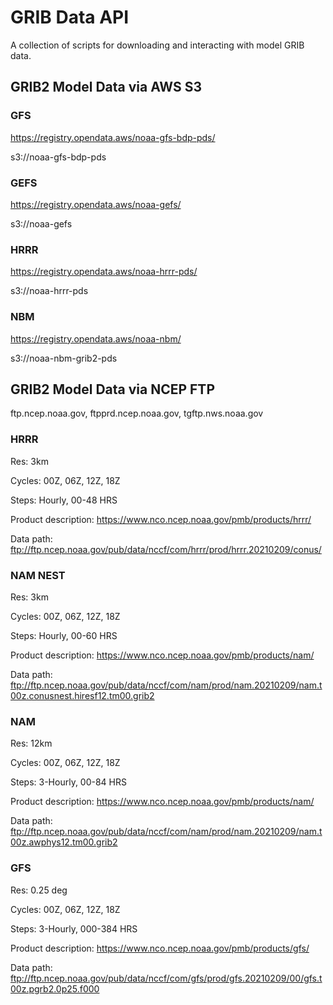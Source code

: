 # GRIB Data API
A collection of scripts for downloading and interacting with model GRIB data.

## GRIB2 Model Data via AWS S3

### GFS
https://registry.opendata.aws/noaa-gfs-bdp-pds/

s3://noaa-gfs-bdp-pds

### GEFS
https://registry.opendata.aws/noaa-gefs/

s3://noaa-gefs

### HRRR
https://registry.opendata.aws/noaa-hrrr-pds/

s3://noaa-hrrr-pds

### NBM
https://registry.opendata.aws/noaa-nbm/

s3://noaa-nbm-grib2-pds

## GRIB2 Model Data via NCEP FTP

ftp.ncep.noaa.gov, ftpprd.ncep.noaa.gov,
tgftp.nws.noaa.gov

### HRRR
Res: 3km

Cycles: 00Z, 06Z, 12Z, 18Z

Steps: Hourly, 00-48 HRS

Product description:
https://www.nco.ncep.noaa.gov/pmb/products/hrrr/


Data path:
ftp://ftp.ncep.noaa.gov/pub/data/nccf/com/hrrr/prod/hrrr.20210209/conus/

### NAM NEST
Res: 3km

Cycles: 00Z, 06Z, 12Z, 18Z

Steps: Hourly, 00-60 HRS

Product description: https://www.nco.ncep.noaa.gov/pmb/products/nam/

Data path: ftp://ftp.ncep.noaa.gov/pub/data/nccf/com/nam/prod/nam.20210209/nam.t00z.conusnest.hiresf12.tm00.grib2

### NAM
Res: 12km

Cycles: 00Z, 06Z, 12Z, 18Z

Steps: 3-Hourly, 00-84 HRS

Product description: https://www.nco.ncep.noaa.gov/pmb/products/nam/

Data path:
ftp://ftp.ncep.noaa.gov/pub/data/nccf/com/nam/prod/nam.20210209/nam.t00z.awphys12.tm00.grib2

### GFS
Res: 0.25 deg

Cycles: 00Z, 06Z, 12Z, 18Z

Steps: 3-Hourly, 000-384 HRS

Product description: https://www.nco.ncep.noaa.gov/pmb/products/gfs/

Data path: ftp://ftp.ncep.noaa.gov/pub/data/nccf/com/gfs/prod/gfs.20210209/00/gfs.t00z.pgrb2.0p25.f000
